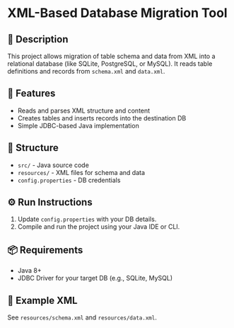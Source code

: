 # XML-Based Database Migration Tool

## 📝 Description
This project allows migration of table schema and data from XML into a relational database (like SQLite, PostgreSQL, or MySQL). It reads table definitions and records from `schema.xml` and `data.xml`.

## 🚀 Features
- Reads and parses XML structure and content
- Creates tables and inserts records into the destination DB
- Simple JDBC-based Java implementation

## 📂 Structure
- `src/` - Java source code
- `resources/` - XML files for schema and data
- `config.properties` - DB credentials

## ⚙️ Run Instructions
1. Update `config.properties` with your DB details.
2. Compile and run the project using your Java IDE or CLI.

## 📦 Requirements
- Java 8+
- JDBC Driver for your target DB (e.g., SQLite, MySQL)

## 📁 Example XML
See `resources/schema.xml` and `resources/data.xml`.
